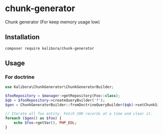 # chunk-generator

Chunk generator (For keep memory usage low)

## Installation

```
composer require kalibora/chunk-generator
```

## Usage

### For doctrine

```php
use Kalibora\ChunkGenerator\ChunkGeneratorBuilder;

$fooRepository = $manager->getRepository(Foo::class);
$qb = $fooRepository->createQueryBuilder('f');
$gen = ChunkGeneratorBuilder::fromDoctrineQueryBuilder($qb)->setChunkSize(200)->build();

// Iterate all foo entity. Fetch 200 records at a time and clear it.
foreach ($gen() as $foo) {
    echo $foo->getVar(), PHP_EOL;
}
```
